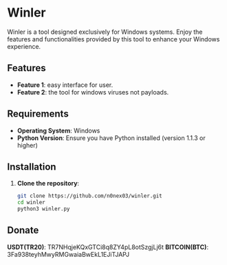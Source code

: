 # Winler

Winler is a tool designed exclusively for Windows systems. Enjoy the features and functionalities provided by this tool to enhance your Windows experience.

## Features

- **Feature 1**: easy interface for user.
- **Feature 2**: the tool for windows viruses not payloads.

## Requirements

- **Operating System**: Windows
- **Python Version**: Ensure you have Python installed (version 1.1.3 or higher)

## Installation

1. **Clone the repository**:
   ```bash
   git clone https://github.com/n0nex03/winler.git
   cd winler
   python3 winler.py

## Donate 

**USDT(TR20)**: TR7NHqjeKQxGTCi8q8ZY4pL8otSzgjLj6t
**BITCOIN(BTC)**: 3Fa938teyhMwyRMGwaiaBwEkL1EJiTJAPJ
